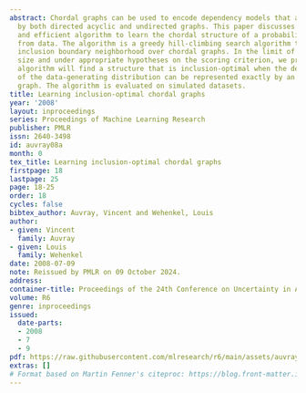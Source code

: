 ```yaml
---
abstract: Chordal graphs can be used to encode dependency models that are representable
  by both directed acyclic and undirected graphs. This paper discusses a very simple
  and efficient algorithm to learn the chordal structure of a probabilistic model
  from data. The algorithm is a greedy hill-climbing search algorithm that uses the
  inclusion boundary neighborhood over chordal graphs. In the limit of a large sample
  size and under appropriate hypotheses on the scoring criterion, we prove that the
  algorithm will find a structure that is inclusion-optimal when the dependency model
  of the data-generating distribution can be represented exactly by an undirected
  graph. The algorithm is evaluated on simulated datasets.
title: Learning inclusion-optimal chordal graphs
year: '2008'
layout: inproceedings
series: Proceedings of Machine Learning Research
publisher: PMLR
issn: 2640-3498
id: auvray08a
month: 0
tex_title: Learning inclusion-optimal chordal graphs
firstpage: 18
lastpage: 25
page: 18-25
order: 18
cycles: false
bibtex_author: Auvray, Vincent and Wehenkel, Louis
author:
- given: Vincent
  family: Auvray
- given: Louis
  family: Wehenkel
date: 2008-07-09
note: Reissued by PMLR on 09 October 2024.
address:
container-title: Proceedings of the 24th Conference on Uncertainty in Artificial Intelligence
volume: R6
genre: inproceedings
issued:
  date-parts:
  - 2008
  - 7
  - 9
pdf: https://raw.githubusercontent.com/mlresearch/r6/main/assets/auvray08a/auvray08a.pdf
extras: []
# Format based on Martin Fenner's citeproc: https://blog.front-matter.io/posts/citeproc-yaml-for-bibliographies/
---
```

